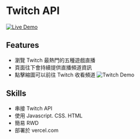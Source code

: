# Twitch API

[![Live Demo](https://img.shields.io/badge/demo-online-green.svg)](https://twitch-hotgames.vercel.app/" "前往 DEMO")

## Features

- 瀏覽 Twitch 最熱門的五種遊戲直播
- 頁面往下會持續提供直播頻道資訊
- 點擊縮圖可以前往 Twitch 收看頻道
![Twitch Demo](https://img.onl/Nj0IcW)

## Skills

- 串接 Twitch API
- 使用 Javascript. CSS. HTML
- 簡易 RWD
- 部署於 vercel.com
